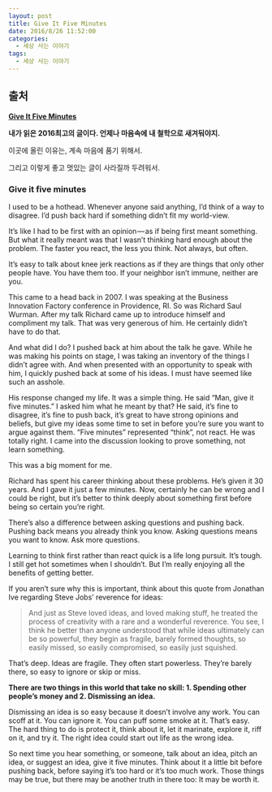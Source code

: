 ```yaml
---
layout: post
title: Give It Five Minutes
date: 2016/8/26 11:52:00
categories:
  - 세상 사는 이야기
tags:
  - 세상 사는 이야기
---
```


## 출처
**[Give It Five Minutes](https://m.signalvnoise.com/give-it-five-minutes-b8115d6f2361#.vy96oh8hp)**

**내가 읽은 2016최고의 글이다. 언제나 마음속에 내 철학으로 새겨둬야지.**

이곳에 올린 이유는, 계속 마음에 품기 위해서.

그리고 이렇게 좋고 멋있는 글이 사라질까 두려워서.


### Give it five minutes

I used to be a hothead. Whenever anyone said anything, I’d think of a way to disagree. I’d push back hard if something didn’t fit my world-view.

It’s like I had to be first with an opinion — as if being first meant something. But what it really meant was that I wasn’t thinking hard enough about the problem. The faster you react, the less you think. Not always, but often.

It’s easy to talk about knee jerk reactions as if they are things that only other people have. You have them too. If your neighbor isn’t immune, neither are you.

This came to a head back in 2007. I was speaking at the Business Innovation Factory conference in Providence, RI. So was Richard Saul Wurman. After my talk Richard came up to introduce himself and compliment my talk. That was very generous of him. He certainly didn’t have to do that.

And what did I do? I pushed back at him about the talk he gave. While he was making his points on stage, I was taking an inventory of the things I didn’t agree with. And when presented with an opportunity to speak with him, I quickly pushed back at some of his ideas. I must have seemed like such an asshole.

His response changed my life. It was a simple thing. He said “Man, give it five minutes.” I asked him what he meant by that? He said, it’s fine to disagree, it’s fine to push back, it’s great to have strong opinions and beliefs, but give my ideas some time to set in before you’re sure you want to argue against them. “Five minutes” represented “think”, not react. He was totally right. I came into the discussion looking to prove something, not learn something.

This was a big moment for me.

Richard has spent his career thinking about these problems. He’s given it 30 years. And I gave it just a few minutes. Now, certainly he can be wrong and I could be right, but it’s better to think deeply about something first before being so certain you’re right.

There’s also a difference between asking questions and pushing back. Pushing back means you already think you know. Asking questions means you want to know. Ask more questions.

Learning to think first rather than react quick is a life long pursuit. It’s tough. I still get hot sometimes when I shouldn’t. But I’m really enjoying all the benefits of getting better.

If you aren’t sure why this is important, think about this quote from Jonathan Ive regarding Steve Jobs’ reverence for ideas:

> And just as Steve loved ideas, and loved making stuff, he treated the process of creativity with a rare and a wonderful reverence. You see, I think he better than anyone understood that while ideas ultimately can be so powerful, they begin as fragile, barely formed thoughts, so easily missed, so easily compromised, so easily just squished.

That’s deep. Ideas are fragile. They often start powerless. They’re barely there, so easy to ignore or skip or miss.

**There are two things in this world that take no skill: 1. Spending other people’s money and 2. Dismissing an idea.**

Dismissing an idea is so easy because it doesn’t involve any work. You can scoff at it. You can ignore it. You can puff some smoke at it. That’s easy. The hard thing to do is protect it, think about it, let it marinate, explore it, riff on it, and try it. The right idea could start out life as the wrong idea.

So next time you hear something, or someone, talk about an idea, pitch an idea, or suggest an idea, give it five minutes. Think about it a little bit before pushing back, before saying it’s too hard or it’s too much work. Those things may be true, but there may be another truth in there too: It may be worth it.
